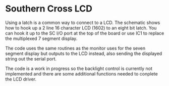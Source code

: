 # Southern Cross LCD

Using a latch is a common way to connect to a LCD.
The schematic shows how to hook up a 2 line 16 character LCD (1602) to an eight bit latch.
You can hook it up to the SC I/O port at the top of the board or use IC1 to replace the multiplexed 7 segment display.

The code uses the same routines as the monitor uses for the seven segment display but outputs to the LCD instead, also sending the displayed
string out the serial port.
 
The code is a work in progress so the backlight control is currently not implemented and there 
are some additional functions needed to conplete the LCD driver.

